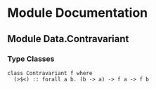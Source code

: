 # Module Documentation

## Module Data.Contravariant

### Type Classes

    class Contravariant f where
      (>$<) :: forall a b. (b -> a) -> f a -> f b